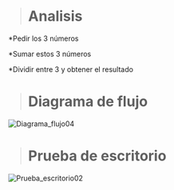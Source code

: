 > # Analisis
*Pedir los 3 números

*Sumar estos 3 números

*Dividir entre 3 y obtener el resultado

> # Diagrama de flujo
![Diagrama_flujo04](https://github.com/Hilayani/ICI-Primera_parcial/assets/122384970/057a2527-8533-4504-a24e-8876768357d3)

> # Prueba de escritorio
![Prueba_escritorio02](https://github.com/Hilayani/ICI-Primera_parcial/assets/122384970/2e4240f0-c0fd-4f15-89ba-f1a1defe58d9)
